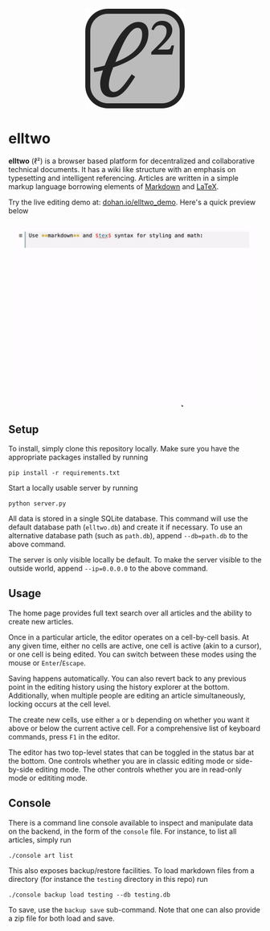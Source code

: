 <div align="center">
<img src="static/favicon/elltwo.svg" alt="logo"></img>
</div>

# elltwo

**elltwo** (ℓ²) is a browser based platform for decentralized and collaborative technical documents. It has a wiki like structure with an emphasis on typesetting and intelligent referencing. Articles are written in a simple markup language borrowing elements of [Markdown](https://en.wikipedia.org/wiki/Markdown) and [LaTeX](https://www.latex-project.org/).

Try the live editing demo at: [dohan.io/elltwo_demo](http://dohan.io/elltwo_demo). Here's a quick preview below

<div align="center">
<img src="static/adverts/ad.gif" alt="preview gif"></img>
</div>

## Setup

To install, simply clone this repository locally. Make sure you have the appropriate packages installed by running

```
pip install -r requirements.txt
```

Start a locally usable server by running

```
python server.py
```

All data is stored in a single SQLite database. This command will use the default database path (`elltwo.db`) and create it if necessary. To use an alternative database path (such as `path.db`), append `--db=path.db` to the above command.

The server is only visible locally be default. To make the server visible to the outside world, append `--ip=0.0.0.0` to the above command.

## Usage

The home page provides full text search over all articles and the ability to create new articles.

Once in a particular article, the editor operates on a cell-by-cell basis. At any given time, either no cells are active, one cell is active (akin to a cursor), or one cell is being edited. You can switch between these modes using the mouse or `Enter`/`Escape`.

Saving happens automatically. You can also revert back to any previous point in the editing history using the history explorer at the bottom. Additionally, when multiple people are editing an article simultaneously, locking occurs at the cell level.

The create new cells, use either `a` or `b` depending on whether you want it above or below the current active cell. For a comprehensive list of keyboard commands, press `F1` in the editor.

The editor has two top-level states that can be toggled in the status bar at the bottom. One controls whether you are in classic editing mode or side-by-side editing mode. The other controls whether you are in read-only mode or edititing mode.

## Console

There is a command line console available to inspect and manipulate data on the backend, in the form of the `console` file. For instance, to list all articles, simply run

```
./console art list
```

This also exposes backup/restore facilities. To load markdown files from a directory (for instance the `testing` directory in this repo) run

```
./console backup load testing --db testing.db
```

To save, use the `backup save` sub-command. Note that one can also provide a zip file for both load and save.
